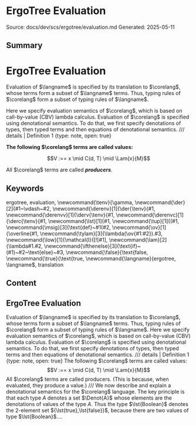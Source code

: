 # ErgoTree Evaluation
Source: docs/dev/scs/ergotree/evaluation.md
Generated: 2025-05-11

## Summary
# ErgoTree Evaluation
$$
\newcommand{\TEnv}{\Gamma}
\newcommand{\Der}[2]{#1~\vdash~#2}
\newcommand{\DerV}[2]{#1~\vdash^{\text{\lst{v}}}~#2}
\newcommand{\DerC}[2]{#1~\vdash^{\text{\lst{c}}}~#2}
\newcommand{\DerEnv}[1]{\Der{\TEnv}{#1}}
\newcommand{\DerEnvV}[1]{\DerV{\TEnv}{#1}}
\newcommand{\DerEnvC}[1]{\DerC{\TEnv}{#1}}
\newcommand{\lst}[1]{#1}
\newcommand{\Tup}[1]{(#1)}
\newcommand{\Apply}[2]{#1\langle#2\rangle}
\newcommand{\MSig}[3]{\text{def}~#1(#2): #3}
\newcommand{\Ov}[1]{\overline{#1}}
\newcommand{\TyLam}[3]{\lambda(\Ov{#1:#2}).#3}
\newcommand{\Trait}[2]{\text{trait}~#1~\{ #2 \}}
\newcommand{\To}{\mapsto}
\newcommand{\Low}[1]{\mathcal{L}{[\![#1]\!]}}
\newcommand{\Lam}[2]{\lambda#1.#2}
\newcommand{\IfThenElse}[3]{\text{if}~(#1)~#2~\text{else}~#3}
\newcommand{\False}{\text{false}}
\newcommand{\True}{\text{true}}
\newcommand{\langname}{ErgoTree}
\newcommand{\corelang}{Core-\lambda}
\newcommand{\Denot}[1]{[\![#1]\!]}  
$$


Evaluation of $\langname$ is specified by its translation to $\corelang$, whose terms form a subset of $\langname$ terms. Thus, typing rules of $\corelang$ form a subset of typing rules of $\langname$.

Here we specify evaluation semantics of $\corelang$, which is based on call-by-value (CBV) lambda calculus. Evaluation of $\corelang$ is specified using denotational semantics. To do that, we first specify denotations of types, then typed terms and then equations of denotational semantics. /// details | Definition 1
    {type: note, open: true}

**The following $\corelang$ terms are called values:**

$$V :== x \mid C(d, T) \mid \Lam{x}{M}$$

All $\corelang$ terms are called ***producers***.

## Keywords
ergotree, evaluation, \newcommand{\tenv}{\gamma, \newcommand{\der}[2]{#1~\vdash~#2, \newcommand{\derenv}[1]{\der{\tenv}{#1, \newcommand{\derenvv}[1]{\derv{\tenv}{#1, \newcommand{\derenvc}[1]{\derc{\tenv}{#1, \newcommand{\lst}[1]{#1, \newcommand{\tup}[1]{(#1, \newcommand{\msig}[3]{\text{def}~#1(#2, \newcommand{\ov}[1]{\overline{#1, \newcommand{\tylam}[3]{\lambda(\ov{#1:#2}).#3, \newcommand{\low}[1]{\mathcal{l}{[\![#1]\, \newcommand{\lam}[2]{\lambda#1.#2, \newcommand{\ifthenelse}[3]{\text{if}~(#1)~#2~\text{else}~#3, \newcommand{\false}{\text{false, \newcommand{\true}{\text{true, \newcommand{\langname}{ergotree, \langname$, translation

## Content
## ErgoTree Evaluation
$$
\newcommand{\TEnv}{\Gamma}
\newcommand{\Der}[2]{#1~\vdash~#2}
\newcommand{\DerV}[2]{#1~\vdash^{\text{\lst{v}}}~#2}
\newcommand{\DerC}[2]{#1~\vdash^{\text{\lst{c}}}~#2}
\newcommand{\DerEnv}[1]{\Der{\TEnv}{#1}}
\newcommand{\DerEnvV}[1]{\DerV{\TEnv}{#1}}
\newcommand{\DerEnvC}[1]{\DerC{\TEnv}{#1}}
\newcommand{\lst}[1]{#1}
\newcommand{\Tup}[1]{(#1)}
\newcommand{\Apply}[2]{#1\langle#2\rangle}
\newcommand{\MSig}[3]{\text{def}~#1(#2): #3}
\newcommand{\Ov}[1]{\overline{#1}}
\newcommand{\TyLam}[3]{\lambda(\Ov{#1:#2}).#3}
\newcommand{\Trait}[2]{\text{trait}~#1~{ #2 }}
\newcommand{\To}{\mapsto}
\newcommand{\Low}[1]{\mathcal{L}{[![#1]!]}}
\newcommand{\Lam}[2]{\lambda#1.#2}
\newcommand{\IfThenElse}[3]{\text{if}~(#1)~#2~\text{else}~#3}
\newcommand{\False}{\text{false}}
\newcommand{\True}{\text{true}}
\newcommand{\langname}{ErgoTree}
\newcommand{\corelang}{Core-\lambda}
\newcommand{\Denot}[1]{[![#1]!]}
$$
Evaluation of $\langname$ is specified by its translation to $\corelang$, whose terms form a subset of $\langname$ terms. Thus, typing rules of $\corelang$ form a subset of typing rules of $\langname$.
Here we specify evaluation semantics of $\corelang$, which is based on call-by-value (CBV) lambda calculus. Evaluation of $\corelang$ is specified using denotational semantics. To do that, we first specify denotations of types, then typed terms and then equations of denotational semantics.
/// details | Definition 1
    {type: note, open: true}
The following $\corelang$ terms are called values:
$$V :== x \mid C(d, T) \mid \Lam{x}{M}$$
All $\corelang$ terms are called producers. (This is because, when evaluated, they produce a value.)
///
We now describe and explain a denotational semantics for the $\corelang$ language. The key principle is that each type $A$ denotes a set $\Denot{A}$ whose elements are the denotations of values of the type $A$.
Thus the type $\lst{Boolean}$ denotes the 2-element set ${\lst{true},\lst{false}}$, because there are two values of type $\lst{Boolean}$....
